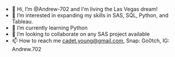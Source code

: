 - 👋 Hi, I’m @Andrew-702 and I'm living the Las Vegas dream!
- 👀 I’m interested in expanding my skills in SAS, SQL, Python, and Tableau.
- 🌱 I’m currently learning Python
- 💞️ I’m looking to collaborate on any SAS project available
- 📫 How to reach me cadet.young@gmail.com, Snap: Go0tch, IG:  Andrew.702

<!---
Andrew-702/Andrew-702 is a ✨ special ✨ repository because its `README.md` (this file) appears on your GitHub profile.
You can click the Preview link to take a look at your changes.
--->
